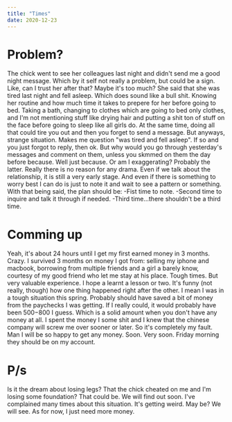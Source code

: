 ```yaml
---
title: "Times"
date: 2020-12-23
---
```


# Problem?

The chick went to see her colleagues last night and didn't send me a good night
message. Which by it self not really a problem, but could be a sign. Like, can I
trust her after that? Maybe it's too much? She said that she was tired last
night and fell asleep. Which does sound like a bull shit. Knowing her routine
and how much time it takes to prepere for her before going to bed. Taking a
bath, changing to clothes which are going to bed only clothes, and I'm not
mentioning stuff like drying hair and putting a shit ton of stuff on the face
before going to sleep like all girls do.
At the same time, doing all that could tire you out and then you forget to send
a message.
But anyways, strange situation. Makes me question "was tired and fell asleep".
If so and you just forgot to reply, then ok. But why would you go through
yesterday's messages and comment on them, unless you skmmed on them the day
before because. Well just because. Or am I exaggerating? Probably the latter.
Really there is no reason for any drama. Even if we talk about the relationship,
it is still a very early stage. And even if there is something to worry best I
can do is just to note it and wait to see a pattern or something.
With that being said, the plan should be:
-Fist time to note.
-Second time to inquire and talk it through if needed.
-Third time...there shouldn't be a third time.

# Comming up

Yeah, it's about 24 hours until I get my first earned money in 3 months. Crazy. I
survived 3 months on money I got from: selling my iphone and macbook, borrowing
from multiple friends and a girl a barely know, courtesy of my good friend who
let me stay at his place. Tough times. But very valuable experience. I hope a
learnt a lesson or two. It's funny (not really, though) how one thing happened
right after the other. I mean I was in a tough situation this spring. Probably
should have saved a bit of money from the paychecks I was getting. If I really
could, it would probably have been $500-$800 I guess. Which is a solid amount
when you don't have any money at all. I spent the money I some shit and I knew
that the chinese company will screw me over sooner or later. So it's completely
my fault. 
Man I will be so happy to get any money. Soon. Very soon. Friday morning they
should be on my account.

# P/s

Is it the dream about losing legs? That the chick cheated on me and I'm losing
some foundation? That could be. We will find out soon. I've complained many
times about this situation. It's getting weird. May be? We will see. As for now,
I just need more money.
